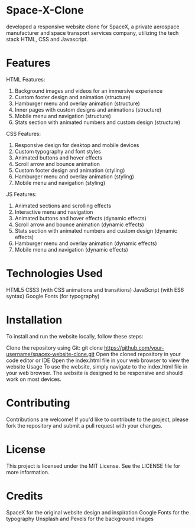 # Space-X-Clone
developed a responsive website clone for SpaceX, a private aerospace manufacturer and space transport services company, utilizing the tech stack HTML, CSS and Javascript.

# Features
HTML Features:

1. Background images and videos for an immersive experience
2. Custom footer design and animation (structure)
3. Hamburger menu and overlay animation (structure)
4. Inner pages with custom designs and animations (structure)
5. Mobile menu and navigation (structure)
6. Stats section with animated numbers and custom design (structure)
   
CSS Features:

1. Responsive design for desktop and mobile devices
2. Custom typography and font styles
3. Animated buttons and hover effects
4. Scroll arrow and bounce animation
5. Custom footer design and animation (styling)
6. Hamburger menu and overlay animation (styling)
7. Mobile menu and navigation (styling)
   
JS Features:

1. Animated sections and scrolling effects
2. Interactive menu and navigation
3. Animated buttons and hover effects (dynamic effects)
4. Scroll arrow and bounce animation (dynamic effects)
5. Stats section with animated numbers and custom design (dynamic effects)
6. Hamburger menu and overlay animation (dynamic effects)
7. Mobile menu and navigation (dynamic effects)

# Technologies Used
HTML5
CSS3 (with CSS animations and transitions)
JavaScript (with ES6 syntax)
Google Fonts (for typography)

# Installation
To install and run the website locally, follow these steps:

Clone the repository using Git: git clone https://github.com/your-username/spacex-website-clone.git
Open the cloned repository in your code editor or IDE
Open the index.html file in your web browser to view the website
Usage
To use the website, simply navigate to the index.html file in your web browser. The website is designed to be responsive and should work on most devices.

# Contributing
Contributions are welcome! If you'd like to contribute to the project, please fork the repository and submit a pull request with your changes.

# License
This project is licensed under the MIT License. See the LICENSE file for more information.

# Credits
SpaceX for the original website design and inspiration
Google Fonts for the typography
Unsplash and Pexels for the background images
